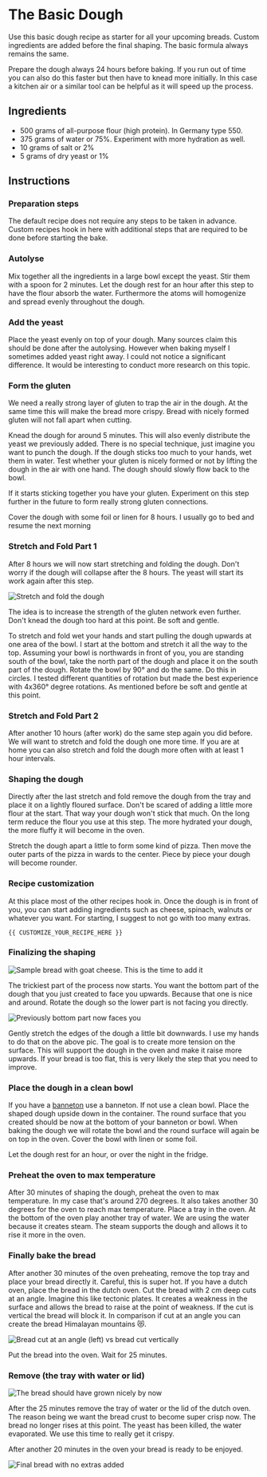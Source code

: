 # The Basic Dough

Use this basic dough recipe as starter for all your upcoming breads. Custom
ingredients are added before the final shaping. The basic formula always
remains the same.

Prepare the dough always 24 hours before baking. If you run out of time you can also do this faster but then have to knead more initially. In this case a kitchen air or a similar tool can be helpful as it will speed up the process.

## Ingredients

- 500 grams of all-purpose flour (high protein). In Germany type 550.
- 375 grams of water or 75%. Experiment with more hydration as well.
- 10 grams of salt or 2%
- 5 grams of dry yeast or 1%

## Instructions

### Preparation steps

The default recipe does not require any steps to be taken in advance. Custom recipes hook in here with additional steps that are required to be done before starting the bake.

### Autolyse

Mix together all the ingredients in a large bowl except the yeast. Stir them with a spoon for 2 minutes. Let the dough rest for an hour after this step to have the flour absorb the water. Furthermore the atoms will homogenize and spread evenly throughout the dough.

### Add the yeast

Place the yeast evenly on top of your dough. Many sources claim this should be done after the autolysing. However when baking myself I sometimes added yeast right away. I could not notice a significant difference. It would be interesting to conduct more research on this topic.

### Form the gluten

We need a really strong layer of gluten to trap the air in the dough. At the same time this will make the bread more crispy. Bread with nicely formed gluten will not fall apart when cutting.

Knead the dough for around 5 minutes. This will also evenly distribute the yeast we previously added. There is no special technique, just imagine you want to punch the dough. If the dough sticks too much to your hands, wet them in water. Test whether your gluten is nicely formed or not by lifting the dough in the air with one hand. The dough should slowly flow back to the bowl.

If it starts sticking together you have your gluten. Experiment on this step further in the future to form really strong gluten connections.

Cover the dough with some foil or linen for 8 hours. I usually go to bed and resume the next morning

### Stretch and Fold Part 1

After 8 hours we will now start stretching and folding the dough. Don't worry if the dough will collapse after the 8 hours. The yeast will start its work again after this step.

![Stretch and fold the dough](https://camo.githubusercontent.com/fddfa8c69a5941a259df32f63626a825d4df922e/68747470733a2f2f692e696d6775722e636f6d2f795847327671472e6a7067)

The idea is to increase the strength of the gluten network even further. Don't knead the dough too hard at this point. Be soft and gentle.

To stretch and fold wet your hands and start pulling the dough upwards at one area of the bowl. I start at the bottom and stretch it all the way to the top. Assuming your bowl is northwards in front of you, you are standing south of the bowl, take the north part of the dough and place it on the south part of the dough. Rotate the bowl by 90° and do the same. Do this in circles. I tested different quantities of rotation but made the best experience with 4x360° degree rotations. As mentioned before be soft and gentle at this point.

### Stretch and Fold Part 2

After another 10 hours (after work) do the same step again you did before. We will want to stretch and fold the dough one more time. If you are at home you can also stretch and fold the dough more often with at least 1 hour intervals.

### Shaping the dough

Directly after the last stretch and fold remove the dough from the tray and place it on a lightly floured surface. Don't be scared of adding a little more flour at the start. That way your dough won't stick that much. On the long term reduce the flour you use at this step. The more hydrated your dough, the more fluffy it will become in the oven.

Stretch the dough apart a little to form some kind of pizza. Then move the outer parts of the pizza in wards to the center. Piece by piece your dough will become rounder.

### Recipe customization

At this place most of the other recipes hook in. Once the dough is in front of you, you can start adding ingredients such as cheese, spinach, walnuts or whatever you want. For starting, I suggest to not go with too many extras.

`{{ CUSTOMIZE_YOUR_RECIPE_HERE }}`

### Finalizing the shaping

![Sample bread with goat cheese. This is the time to add it](https://i.imgur.com/U55wUEk.jpg)

The trickiest part of the process now starts. You want the bottom part of the dough that you just created to face you upwards. Because that one is nice and around. Rotate the dough so the lower part is not facing you directly.

![Previously bottom part now faces you](https://i.imgur.com/8BuMgCv.jpg)

Gently stretch the edges of the dough a little bit downwards. I use my hands to do that on the above pic. The goal is to create more tension on the surface. This will support the dough in the oven and make it raise more upwards. If your bread is too flat, this is very likely the step that you need to improve.

### Place the dough in a clean bowl

If you have a [banneton](tools.md#banneton-optional) use a banneton. If not use a clean bowl. Place the shaped dough upside down in the container. The round surface that you created should be now at the bottom of your banneton or bowl. When baking the dough we will rotate the bowl and the round surface will again be on top in the oven. Cover the bowl with linen or some foil.

Let the dough rest for an hour, or over the night in the fridge.

### Preheat the oven to max temperature

After 30 minutes of shaping the dough, preheat the oven to max temperature. In my case that's around 270 degrees. It also takes another 30 degrees for the oven to reach max temperature. Place a tray in the oven. At the bottom of the oven play another tray of water. We are using the water because it creates steam. The steam supports the dough and allows it to rise it more in the oven.

### Finally bake the bread

After another 30 minutes of the oven preheating, remove the top tray and place your bread directly it. Careful, this is super hot. If you have a dutch oven, place the bread in the dutch oven. Cut the bread with 2 cm deep cuts at an angle. Imagine this like tectonic plates. It creates a weakness in the surface and allows the bread to raise at the point of weakness. If the cut is vertical the bread will block it. In comparison if cut at an angle you can create the bread Himalayan mountains 😻.

![Bread cut at an angle (left) vs bread cut vertically](https://i.imgur.com/nnlLhr8.jpg)

Put the bread into the oven. Wait for 25 minutes.

### Remove (the tray with water or lid)

![The bread should have grown nicely by now](https://i.imgur.com/tfMzyaH.jpg)

After the 25 minutes remove the tray of water or the lid of the dutch oven. The reason being we want the bread crust to become super crisp now. The bread no longer rises at this point. The yeast has been killed, the water evaporated. We use this time to really get it crispy.

After another 20 minutes in the oven your bread is ready to be enjoyed.

![Final bread with no extras added](https://i.imgur.com/7OgGVRw.jpg)
